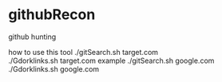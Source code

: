 # githubRecon
github hunting 

how to use this tool
./gitSearch.sh target.com   
./Gdorklinks.sh target.com
example
./gitSearch.sh google.com   
./Gdorklinks.sh google.com
